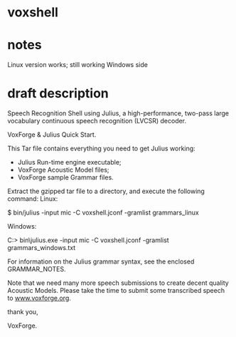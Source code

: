# voxshell

# notes
Linux version works; still working Windows side

# draft description
Speech Recognition Shell using Julius, a high-performance, two-pass large 
vocabulary continuous speech recognition (LVCSR) decoder.

VoxForge & Julius Quick Start.

This Tar file contains everything you need to get Julius working:
 * Julius Run-time engine executable;
 * VoxForge Acoustic Model files;
 * VoxForge sample Grammar files.

Extract the gzipped tar file to a directory, and execute the following command:
Linux:
 
  $ bin/julius -input mic -C voxshell.jconf -gramlist grammars_linux

Windows:

  C:> bin\julius.exe -input mic -C voxshell.jconf -gramlist grammars_windows.txt

For information on the Julius grammar syntax, see the enclosed GRAMMAR_NOTES.

Note that we need many more speech submissions to create decent quality Acoustic 
Models.  Please take the time to submit some transcribed speech to www.voxforge.org.

thank you,

VoxForge.
